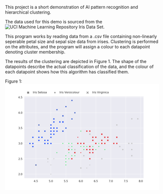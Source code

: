 This project is a short demonstration of AI pattern recognition and hierarchical clustering. 

The data used for this demo is sourced from the ![UCI Machine Learning Repository Iris Data Set](https://archive.ics.uci.edu/ml/datasets/iris).

This program works by reading data from a .csv file containing non-linearly seperable petal size and sepal size data from irises. Clustering is performed on the attributes, and the program will assign a colour to each datapoint denoting cluster membership. 

The results of the clustering are depicted in Figure 1. The shape of the datapoints describe the actual classification of the data, and the colour of each datapoint shows how this algorithm has classified them. 

Figure 1:
![Clusters](https://github.com/matt24smith/Iris-Clustering-Classification-Demo/blob/master/4D-Clustering.png)
